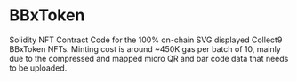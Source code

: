 # BBxToken
Solidity NFT Contract Code for the 100% on-chain SVG displayed Collect9 BBxToken NFTs. Minting cost is around ~450K gas per batch of 10, mainly due to the compressed and mapped micro QR and bar code data that needs to be uploaded.

